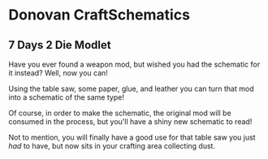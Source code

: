 # Donovan CraftSchematics

## 7 Days 2 Die Modlet

Have you ever found a weapon mod, but wished you had the schematic for it instead? Well, now you can!

Using the table saw, some paper, glue, and leather you can turn that mod into a schematic of the same type!

Of course, in order to make the schematic, the original mod will be consumed in the process, but you'll have a
shiny new schematic to read!

Not to mention, you will finally have a good use for that table saw you just _had_ to have, but now sits in your crafting area collecting dust.
